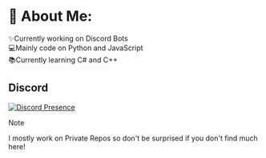 # 💫 About Me:
✨Currently working on Discord Bots<br>💻Mainly code on Python and JavaScript<br>📚Currently learning C# and C++

## Discord
[![Discord Presence](https://lanyard.cnrad.dev/api/608328429061799957?borderRadius=28px&showDisplayName=true)](https://discord.com/users/608328429061799957)

> [!NOTE]
> I mostly work on Private Repos so don't be surprised if you don't find much here!
